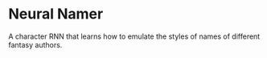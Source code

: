 # Neural Namer

A character RNN that learns how to emulate the styles of names of different
fantasy authors.
